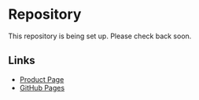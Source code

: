 # Repository

This repository is being set up. Please check back soon.

## Links
- [Product Page](https://serp.ly/gohighlevel-downloader)
- [GitHub Pages](https://serpapps.github.io/gohighlevel-downloader)
